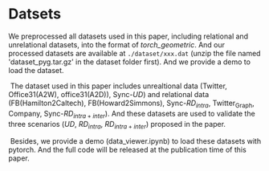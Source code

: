 # Datsets
We preprocessed all datasets used in this paper, including relational and unrelational datasets,  into the format of *torch_geometric*. And our processed datasets are available at `./dataset/xxx.dat` (unzip the file named 'dataset_pyg.tar.gz' in the dataset folder first). And we provide a demo to load the dataset.

​		The dataset used in this paper includes unrealtional data (Twitter, Office31(A2W), office31(A2D)), Sync-$UD$) and relational data (FB(Hamilton2Caltech), FB(Howard2Simmons), Sync-$RD_{intra}$, $\text{Twitter}_\text{Graph}$, Company, Sync-$RD_{intra+inter}$). And these datasets are used to validate the three scenarios ($UD$, $RD_{intra}$, $RD_{intra+inter}$) proposed in the paper.

​		Besides, we provide a demo (data_viewer.ipynb) to load these datasets with pytorch. And the full code will be released at the publication time of this paper.

